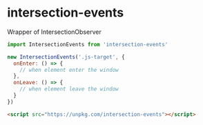# intersection-events
Wrapper of IntersectionObserver

```js
import IntersectionEvents from 'intersection-events'

new IntersectionEvents('.js-target', {
  onEnter: () => {
    // when element enter the window
  },
  onLeave: () => {
    // when element leave the window
  }
})
```

```html
<script src="https://unpkg.com/intersection-events"></script>
```
